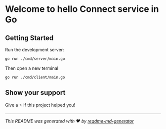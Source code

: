 # Welcome to hello Connect service in Go

## Getting Started

Run the development server:

```sh
go run ./cmd/server/main.go
```

Then open a new terminal

```sh
go run ./cmd/client/main.go
```

## Show your support

Give a ⭐️ if this project helped you!

***
_This README was generated with ❤️ by [readme-md-generator](https://github.com/kefranabg/readme-md-generator)_

